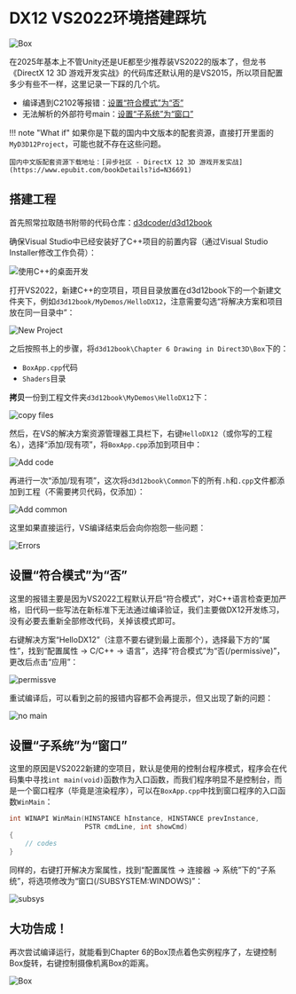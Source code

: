 # DX12 VS2022环境搭建踩坑

![Box](https://picgo-1256575825.cos.ap-guangzhou.myqcloud.com/202507250001810.webp)

在2025年基本上不管Unity还是UE都至少推荐装VS2022的版本了，但龙书《DirectX 12 3D 游戏开发实战》的代码库还默认用的是VS2015，所以项目配置多少有些不一样，这里记录一下踩的几个坑。

- 编译遇到C2102等报错：[设置“符合模式”为“否”](#_2)
- 无法解析的外部符号main：[设置“子系统”为“窗口”](#_3)

!!! note "What if"
    如果你是下载的国内中文版本的配套资源，直接打开里面的`MyD3D12Project`，可能也就不存在这些问题。

    国内中文版配套资源下载地址：[异步社区 - DirectX 12 3D 游戏开发实战](https://www.epubit.com/bookDetails?id=N36691)

## 搭建工程

首先照常拉取随书附带的代码仓库：[d3dcoder/d3d12book](https://github.com/d3dcoder/d3d12book)

确保Visual Studio中已经安装好了C++项目的前置内容（通过Visual Studio Installer修改工作负荷）：

![使用C++的桌面开发](https://picgo-1256575825.cos.ap-guangzhou.myqcloud.com/202507242320463.webp)

打开VS2022，新建C++的空项目，项目目录放置在d3d12book下的一个新建文件夹下，例如`d3d12book/MyDemos/HelloDX12`，注意需要勾选“将解决方案和项目放在同一目录中”：

![New Project](https://picgo-1256575825.cos.ap-guangzhou.myqcloud.com/202507242326815.webp)

之后按照书上的步骤，将`d3d12book\Chapter 6 Drawing in Direct3D\Box`下的：

- `BoxApp.cpp`代码
- `Shaders`目录

**拷贝**一份到工程文件夹`d3d12book\MyDemos\HelloDX12`下：

![copy files](https://picgo-1256575825.cos.ap-guangzhou.myqcloud.com/202507242328085.webp)

然后，在VS的解决方案资源管理器工具栏下，右键`HelloDX12`（或你写的工程名），选择“添加/现有项”，将`BoxApp.cpp`添加到项目中：

![Add code](https://picgo-1256575825.cos.ap-guangzhou.myqcloud.com/202507242331846.webp)

再进行一次“添加/现有项”，这次将`d3d12book\Common`下的所有`.h`和`.cpp`文件都添加到工程（不需要拷贝代码，仅添加）：

![Add common](https://picgo-1256575825.cos.ap-guangzhou.myqcloud.com/202507242332955.webp)

这里如果直接运行，VS编译结束后会向你抱怨一些问题：

![Errors](https://picgo-1256575825.cos.ap-guangzhou.myqcloud.com/202507242334222.webp)

## 设置“符合模式”为“否”

这里的报错主要是因为VS2022工程默认开启“符合模式”，对C++语言检查更加严格，旧代码一些写法在新标准下无法通过编译验证，我们主要做DX12开发练习，没有必要去重新全部修改代码，关掉该模式即可。

右键解决方案“HelloDX12”（注意不要右键到最上面那个），选择最下方的“属性”，找到“配置属性 -> C/C++ -> 语言”，选择“符合模式”为“否(/permissive)”，更改后点击“应用”：

![permissve](https://picgo-1256575825.cos.ap-guangzhou.myqcloud.com/202507242340115.webp)

重试编译后，可以看到之前的报错内容都不会再提示，但又出现了新的问题：

![no main](https://picgo-1256575825.cos.ap-guangzhou.myqcloud.com/202507242342320.webp)

## 设置“子系统”为“窗口”

这里的原因是VS2022新建的空项目，默认是使用的控制台程序模式，程序会在代码集中寻找`int main(void)`函数作为入口函数，而我们程序明显不是控制台，而是一个窗口程序（毕竟是渲染程序），可以在`BoxApp.cpp`中找到窗口程序的入口函数`WinMain`：

```cpp
int WINAPI WinMain(HINSTANCE hInstance, HINSTANCE prevInstance,
                   PSTR cmdLine, int showCmd)
{
    // codes
}
```

同样的，右键打开解决方案属性，找到“配置属性 -> 连接器 -> 系统”下的“子系统”，将选项修改为“窗口(/SUBSYSTEM:WINDOWS)”：

![subsys](https://picgo-1256575825.cos.ap-guangzhou.myqcloud.com/202507242345890.webp)

## 大功告成！

再次尝试编译运行，就能看到Chapter 6的Box顶点着色实例程序了，左键控制Box旋转，右键控制摄像机离Box的距离。

![Box](https://picgo-1256575825.cos.ap-guangzhou.myqcloud.com/202507250001810.webp)
